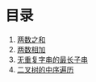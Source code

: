 # 目录

1. [两数之和](./1.sum-of-two-numbers.c)
2. [两数相加](./2.addition-of-two-numbers.c)
3. [无重复字串的最长子串](./3.longest-substring-without-repeat-characters.c)
94. [二叉树的中序遍历](./94.binary-tree-inorder-traversal.c)
